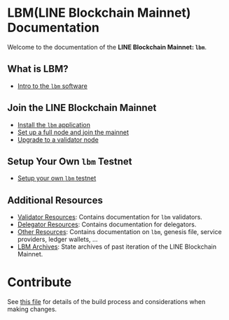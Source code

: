 <!--
parent:
  order: false
layout: home
-->

# LBM(LINE Blockchain Mainnet) Documentation

Welcome to the documentation of the **LINE Blockchain Mainnet: `lbm`**.

## What is LBM?

- [Intro to the `lbm` software](lbm-tutorials/what-is-lbm.md)

## Join the LINE Blockchain Mainnet

- [Install the `lbm` application](./lbm-tutorials/installation.md)
- [Set up a full node and join the mainnet](./lbm-tutorials/join-mainnet.md)
- [Upgrade to a validator node](./validators/validator-setup.md)

## Setup Your Own `lbm` Testnet

- [Setup your own `lbm` testnet](./lbm-tutorials/deploy-testnet.md)

## Additional Resources

- [Validator Resources](./validators/README.md): Contains documentation for `lbm` validators.
- [Delegator Resources](./delegators/README.md): Contains documentation for delegators.
- [Other Resources](./resources/README.md): Contains documentation on `lbm`, genesis file, service providers, ledger wallets, ...
- [LBM Archives](./resources/archives.md): State archives of past iteration of the LINE Blockchain Mainnet.

# Contribute

See [this file](./DOCS_README.md) for details of the build process and
considerations when making changes.